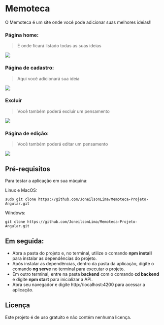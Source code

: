 <h1>Memoteca</h1>

<p>O Memoteca é um site onde você pode adicionar suas melhores ideias!!</p>

<h3>Página home:</h3>

> É onde ficará listado todas as suas ideias

<img src="https://user-images.githubusercontent.com/73480168/229635772-5cd5e5a5-14d0-4526-979b-ef34403430b4.png"/>

<h3>Página de cadastro:</h3>

> Aqui você adicionará sua ideia 

<img src="https://user-images.githubusercontent.com/73480168/229636359-914d2c94-8b43-471b-9cb4-86ea0fd1e725.png"/>

<h3>Excluir</h3>

> Você também poderá excluir um pensamento 

<img src="https://user-images.githubusercontent.com/73480168/229636572-010f9f55-9c4c-49e6-873c-b4d9daffb5ce.png"/>

<h3>Página de edição:</h3>

> Você também poderá editar um pensamento 

<img src="https://user-images.githubusercontent.com/73480168/229636890-52beefc7-53f4-4546-81ad-00a1af2c27a6.png"/>


<h2>Pré-requisitos</h2>
<p>Para testar a aplicação em sua máquina:</p>
<p>Linux e MacOS:</p>

```
sudo git clone https://github.com/JoneilsonLima/Memoteca-Projeto-Angular.git
```

Windows:

```
git clone https://github.com/JoneilsonLima/Memoteca-Projeto-Angular.git
```

<h2>Em seguida:</h2>

<ul>

<li>Abra a pasta do projeto e, no terminal, utilize o comando <b>npm install</b> para instalar as dependências do projeto.</li>
<li>Após instalar as dependências, dentro da pasta da aplicação, digite o comando <b>ng serve</b> no terminal para executar o projeto.</li>
<li>Em outro terminal, entre na pasta <b>backend</b> com o comando <b>cd backend</b> e digite <b>npm start</b> para inicializar a API.</li>
<li>Abra seu navegador e digite http://localhost:4200 para acessar a aplicação.</li>

</ul>


<h2>Licença</h2>
<p>Este projeto é de uso gratuito e não contém nenhuma licença.</p>









